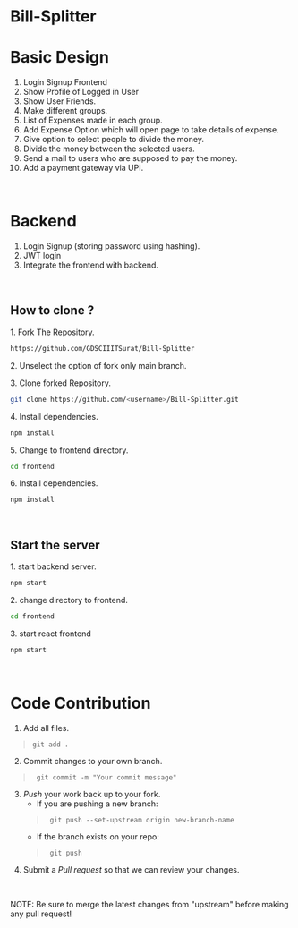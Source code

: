# Bill-Splitter

# Basic Design
1. Login Signup Frontend
2. Show Profile of Logged in User
3. Show User Friends.
4. Make different groups.
5. List of Expenses made in each group.
6. Add Expense Option which will open page to take details of expense.
7. Give option to select people to divide the money.
8. Divide the money between the selected users.
9. Send a mail to users who are supposed to pay the money.
10. Add a payment gateway via UPI.

<br>

# Backend
1. Login Signup (storing password using hashing).
2. JWT login
3. Integrate the frontend with backend.

<br>

## How to clone ?
1\. Fork The Repository.
```bash
https://github.com/GDSCIIITSurat/Bill-Splitter
```
2\. Unselect the option of fork only main branch.

3\. Clone forked Repository.
```bash
git clone https://github.com/<username>/Bill-Splitter.git
```
4\. Install dependencies.
```bash
npm install
```
5\. Change to frontend directory.
```bash
cd frontend
```
6\. Install dependencies.
```bash
npm install
```
<br>

## Start the server
1\. start backend server.
```bash
npm start
```
2\. change directory to frontend.
```bash
cd frontend
```
3\. start react frontend
```bash
npm start
```

<br>

# Code Contribution
1. Add all files.
> ` git add . `
2. Commit changes to your own branch.
> ` git commit -m "Your commit message"`
3. *Push* your work back up to your fork.
    - If you are pushing a new branch:
    > ` git push --set-upstream origin new-branch-name`
    - If the branch exists on your repo:
    > ` git push`
4. Submit a *Pull request* so that we can review your changes.

<br>

NOTE: Be sure to merge the latest changes from "upstream" before making any pull request!